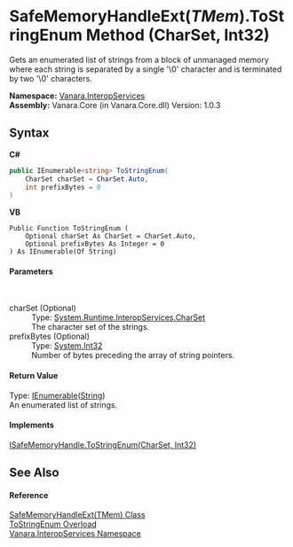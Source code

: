 # SafeMemoryHandleExt(*TMem*).ToStringEnum Method (CharSet, Int32)
 

Gets an enumerated list of strings from a block of unmanaged memory where each string is separated by a single '\0' character and is terminated by two '\0' characters.

**Namespace:**&nbsp;<a href="46913109-b3e0-3b59-6f7f-071f8aa90bf0">Vanara.InteropServices</a><br />**Assembly:**&nbsp;Vanara.Core (in Vanara.Core.dll) Version: 1.0.3

## Syntax

**C#**<br />
``` C#
public IEnumerable<string> ToStringEnum(
	CharSet charSet = CharSet.Auto,
	int prefixBytes = 0
)
```

**VB**<br />
``` VB
Public Function ToStringEnum ( 
	Optional charSet As CharSet = CharSet.Auto,
	Optional prefixBytes As Integer = 0
) As IEnumerable(Of String)
```


#### Parameters
&nbsp;<dl><dt>charSet (Optional)</dt><dd>Type: <a href="http://msdn2.microsoft.com/en-us/library/aw448d0k" target="_blank">System.Runtime.InteropServices.CharSet</a><br />The character set of the strings.</dd><dt>prefixBytes (Optional)</dt><dd>Type: <a href="http://msdn2.microsoft.com/en-us/library/td2s409d" target="_blank">System.Int32</a><br />Number of bytes preceding the array of string pointers.</dd></dl>

#### Return Value
Type: <a href="http://msdn2.microsoft.com/en-us/library/9eekhta0" target="_blank">IEnumerable</a>(<a href="http://msdn2.microsoft.com/en-us/library/s1wwdcbf" target="_blank">String</a>)<br />An enumerated list of strings.

#### Implements
<a href="dd519786-5326-ede2-5878-5cd9ffe28504">ISafeMemoryHandle.ToStringEnum(CharSet, Int32)</a><br />

## See Also


#### Reference
<a href="f2e4f2cf-d8a1-b88f-7bae-5d00065f9f86">SafeMemoryHandleExt(TMem) Class</a><br /><a href="62bd959d-49fd-c1a8-27bd-91a72aadadd1">ToStringEnum Overload</a><br /><a href="46913109-b3e0-3b59-6f7f-071f8aa90bf0">Vanara.InteropServices Namespace</a><br />